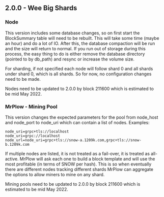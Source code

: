 ## 2.0.0 - Wee Big Shards 

### Node

This version includes some database changes, so on first start the BlockSummary table will need to be rebuilt.
This will take some time (maybe an hour) and do a lot of IO.  After this, the database compaction will be run
and the size will return to normal.  If you run out of storage during this process, the easy thing to
do is either remove the database directory (pointed to by db_path) and resync or increase the volume size.

For sharding, if not specified each node will follow shard 0 and all shards under shard 0, which is all shards.
So for now, no configuration changes need to be made.

Nodes need to be updated to 2.0.0 by block 211600 which is estimated to be mid May 2022.


### MrPlow - Mining Pool

This version changes the expected parameters for the pool from node_host and node_port to node_uri which can contain a list
of nodes.  Examples:


    node_uri=grpc+tls://localhost
    node_uri=grpc://localhost
    node_url=node_uri=grpc+tls://snow-a.1209k.com,grpc+tls://snow-b.1209k.com

If multiple nodes are listed, it is not treated as a fail-over, it is treated as all-active.  MrPlow will ask each one
to build a block template and will use the most profitable (in terms of SNOW per hash).  This is so when eventually
there are different nodes tracking different shards MrPlow can aggregate the options to allow miners to mine on any
shard.

Mining pools need to be updated to 2.0.0 by block 211600 which is estimated to be mid May 2022.
